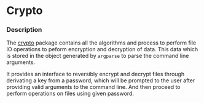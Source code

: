 # Crypto #

### Description ###
The [crypto](/src/gvault/crypto/) package contains all the algorithms and process to perform file IO operations to
peform encryption and decryption of data. This data which is stored in the object generated by `argparse` to parse the
command line arguments.

It provides an interface to reversibly encrypt and decrypt files through derivating a key from a password, which will be
prompted to the user after providing valid arguments to the command line. And then proceed to perform operations on
files using given password.
